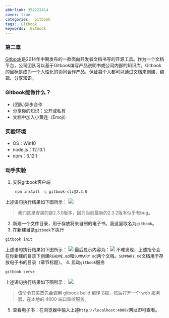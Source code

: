 ```yaml
---
abbrlink: 354222414
cover: true
categories:  Gitbook
tags:  Gitbook
keywords:  Gitbook
---
```

### 第二章
[Gitbook](https://www.gitbook.com/)是2014年中期发布的一款面向开发者文档书写的开源工具。作为一个文档平台，公司团队可以基于Gitbook编写产品说明书或公司内部的知识库。Gitbook的目标是成为一个人性化的协同合作产品，保证每个人都可以通过文档来创建、编辑、分享知识。

### Gitbook能做什么？
- (团队)异步合作
- 分享你的知识：公开或私有
- 文档中加入小黄连（Emoji）
### 实验环境
- OS：Win10
- node.js：12.13.1
- npm：6.12.1
### 动手实验
1. 安装gitbook客户端

   ```bash
    npm install -g gitbook-cli@2.3.0
   
   ```
 上述语句执行结果如下图所示：
![](http://yangkai123.top/QQ截图20200401173745.png)
> 我们这里安装的是2.3.0版本，因为当前最新的2.3.2版本似乎有bug。
2. 新建一个文件目录，用于存放将来自制的电子书。我这里取名为`gitbook`。
3. 在新建目录`gitbook`下执行

  ```bash
  gitbook init
  ```
 上述语句执行结果如下图所示：
![](http://yangkai123.top/image-20200401174514992-1585734392811.png)
   最后显示内容为：<img src="http://yangkai123.top/20200401175146.png"  />
  不难发现，上述指令会在你新建的目录下创建`README.md`和`SUMMARY.md`两个文档。`SUMMARY.md`文档用于存放电子书的目录（章节标题）。
4. 启动`gitbook`服务

   ```bash
   gitbook serve
   ```
   上述语句执行结果如下图所示：
   ![](http://yangkai123.top/20200401175534.png)
   > 该命令其实首先会调用 gitbook build 编译书籍，然后打开一个 web 服务器，在本地的 4000 端口监听服务。
   > 
 5. 查看电子书：在浏览器中输入上述`http://localhost:4000/`网址即可查看。

